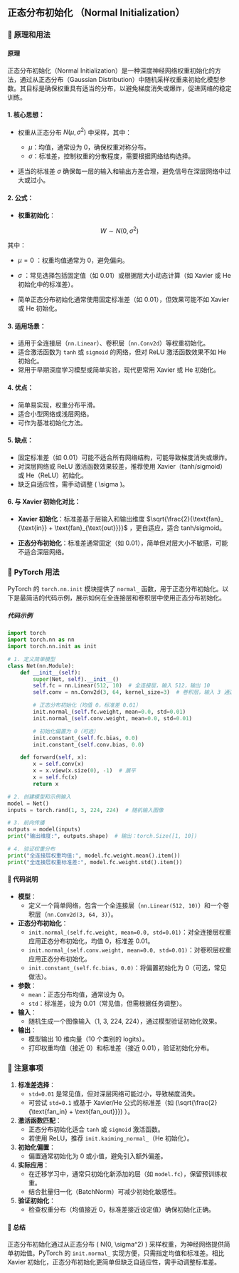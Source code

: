 ## 正态分布初始化 （Normal Initialization）
### 📖 原理和用法

#### **原理**
正态分布初始化（Normal Initialization）是一种深度神经网络权重初始化的方法，通过从正态分布（Gaussian Distribution）中随机采样权重来初始化模型参数。其目标是确保权重具有适当的分布，以避免梯度消失或爆炸，促进网络的稳定训练。



#### 1. 核心思想：

* 权重从正态分布 $N(\mu, \sigma^2)$ 中采样，其中：

  * $\mu$：均值，通常设为 0，确保权重对称分布。
  * $\sigma$：标准差，控制权重的分散程度，需要根据网络结构选择。

* 适当的标准差 $\sigma$ 确保每一层的输入和输出方差合理，避免信号在深层网络中过大或过小。



#### 2. 公式：

* **权重初始化**：

$$
W \sim N(0, \sigma^2)
$$

  其中：

  * $\mu = 0$ ：权重均值通常为 0，避免偏向。
  * $\sigma$ ：常见选择包括固定值（如 0.01）或根据层大小动态计算（如 Xavier 或 He 初始化中的标准差）。

* 简单正态分布初始化通常使用固定标准差（如 0.01），但效果可能不如 Xavier 或 He 初始化。




#### 3. **适用场景**：
   - 适用于全连接层（`nn.Linear`）、卷积层（`nn.Conv2d`）等权重初始化。
   - 适合激活函数为 `tanh` 或 `sigmoid` 的网络，但对 ReLU 激活函数效果不如 He 初始化。
   - 常用于早期深度学习模型或简单实验，现代更常用 Xavier 或 He 初始化。

#### 4. **优点**：
   - 简单易实现，权重分布平滑。
   - 适合小型网络或浅层网络。
   - 可作为基准初始化方法。

#### 5. **缺点**：
   - 固定标准差（如 0.01）可能不适合所有网络结构，可能导致梯度消失或爆炸。
   - 对深层网络或 ReLU 激活函数效果较差，推荐使用 Xavier（tanh/sigmoid）或 He（ReLU）初始化。
   - 缺乏自适应性，需手动调整 \( \sigma \)。

#### 6. **与 Xavier 初始化对比**：

* **Xavier 初始化**：标准差基于层输入和输出维度 $\sqrt{\frac{2}{\text{fan}_ {\text{in}} + \text{fan}_{\text{out}}}}$ ，更自适应，适合 tanh/sigmoid。

* **正态分布初始化**：标准差通常固定（如 0.01），简单但对层大小不敏感，可能不适合深层网络。



### 📖 **PyTorch 用法**
PyTorch 的 `torch.nn.init` 模块提供了 `normal_` 函数，用于正态分布初始化。以下是最简洁的代码示例，展示如何在全连接层和卷积层中使用正态分布初始化。

##### **代码示例**
```python
import torch
import torch.nn as nn
import torch.nn.init as init

# 1. 定义简单模型
class Net(nn.Module):
    def __init__(self):
        super(Net, self).__init__()
        self.fc = nn.Linear(512, 10)  # 全连接层，输入 512，输出 10
        self.conv = nn.Conv2d(3, 64, kernel_size=3)  # 卷积层，输入 3 通道，输出 64 通道

        # 正态分布初始化（均值 0，标准差 0.01）
        init.normal_(self.fc.weight, mean=0.0, std=0.01)
        init.normal_(self.conv.weight, mean=0.0, std=0.01)

        # 初始化偏置为 0（可选）
        init.constant_(self.fc.bias, 0.0)
        init.constant_(self.conv.bias, 0.0)

    def forward(self, x):
        x = self.conv(x)
        x = x.view(x.size(0), -1)  # 展平
        x = self.fc(x)
        return x

# 2. 创建模型和示例输入
model = Net()
inputs = torch.rand(1, 3, 224, 224)  # 随机输入图像

# 3. 前向传播
outputs = model(inputs)
print("输出维度:", outputs.shape)  # 输出：torch.Size([1, 10])

# 4. 验证权重分布
print("全连接层权重均值:", model.fc.weight.mean().item())
print("全连接层权重标准差:", model.fc.weight.std().item())
```

#### 📖 **代码说明**
- **模型**：
  - 定义一个简单网络，包含一个全连接层（`nn.Linear(512, 10)`）和一个卷积层（`nn.Conv2d(3, 64, 3)`）。
- **正态分布初始化**：
  - `init.normal_(self.fc.weight, mean=0.0, std=0.01)`：对全连接层权重应用正态分布初始化，均值 0，标准差 0.01。
  - `init.normal_(self.conv.weight, mean=0.0, std=0.01)`：对卷积层权重应用正态分布初始化。
  - `init.constant_(self.fc.bias, 0.0)`：将偏置初始化为 0（可选，常见做法）。
- **参数**：
  - `mean`：正态分布均值，通常设为 0。
  - `std`：标准差，设为 0.01（常见值，但需根据任务调整）。
- **输入**：
  - 随机生成一个图像输入（1, 3, 224, 224），通过模型验证初始化效果。
- **输出**：
  - 模型输出 10 维向量（10 个类别的 logits）。
  - 打印权重均值（接近 0）和标准差（接近 0.01），验证初始化分布。


### 📖 **注意事项**
1. **标准差选择**：
   - `std=0.01` 是常见值，但对深层网络可能过小，导致梯度消失。
   - 可尝试 `std=0.1` 或基于 Xavier/He 公式的标准差（如 \(\sqrt{\frac{2}{\text{fan_in} + \text{fan_out}}}\) ）。
2. **激活函数匹配**：
   - 正态分布初始化适合 `tanh` 或 `sigmoid` 激活函数。
   - 若使用 ReLU，推荐 `init.kaiming_normal_`（He 初始化）。
3. **初始化偏置**：
   - 偏置通常初始化为 0 或小值，避免引入额外偏差。
4. **实际应用**：
   - 在迁移学习中，通常只初始化新添加的层（如 `model.fc`），保留预训练权重。
   - 结合批量归一化（BatchNorm）可减少初始化敏感性。
5. **验证初始化**：
   - 检查权重分布（均值接近 0，标准差接近设定值）确保初始化正确。



#### 📖 **总结**
正态分布初始化通过从正态分布 \( N(0, \sigma^2) \) 采样权重，为神经网络提供简单初始值。PyTorch 的 `init.normal_` 实现方便，只需指定均值和标准差。相比 Xavier 初始化，正态分布初始化更简单但缺乏自适应性，需手动调整标准差。
